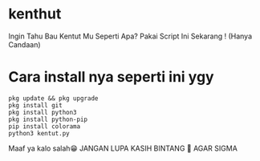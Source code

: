 # kenthut
Ingin Tahu Bau Kentut Mu Seperti Apa? Pakai Script Ini Sekarang !    (Hanya Candaan)

# Cara install nya seperti ini ygy
```
pkg update && pkg upgrade
pkg install git
pkg install python3
pkg install python-pip
pip install colorama
python3 kentut.py
```


Maaf ya kalo salah😁
JANGAN LUPA KASIH BINTANG 🌟 
AGAR SIGMA
